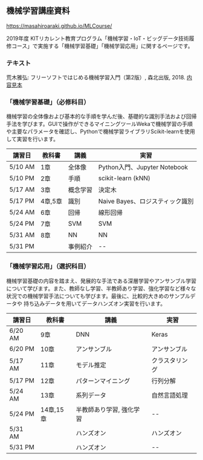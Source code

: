 ## 機械学習講座資料

https://masahiroaraki.github.io/MLCourse/

2019年度 KITリカレント教育プログラム「機械学習・IoT・ビッグデータ技術履修コース」で実施する「機械学習基礎」「機械学習応用」に関するページです。

### テキスト

荒木雅弘: フリーソフトではじめる機械学習入門（第2版）, 森北出版, 2018. <a href="https://www.morikita.co.jp/data/mkj/085212mkj.pdf">内容見本</a>

### 「機械学習基礎」（必修科目）

機械学習の全体像および基本的な手順を学んだ後、基礎的な識別手法および回帰手法を学びます。GUIで操作ができるマイニングツールWekaで機械学習の手順や主要なパラメータを確認し、Pythonで機械学習ライブラリScikit-learnを使用して実習を行います。

|講習日|教科書|講義|実習|
|------|------|----|----|
|5/10 AM | 1章 | 全体像 | Python入門、Jupyter Notebook|
|5/10 PM | 2章 | 手順 | scikit-learn (kNN) |
|5/17 AM | 3章 | 概念学習 | 決定木 |
|5/17 PM | 4章,5章 | 識別 | Naive Bayes、ロジスティック識別|
|5/24 AM | 6章 | 回帰 | 線形回帰|
|5/24 PM | 7章 | SVM | SVM |
|5/31 AM | 8章 | NN | NN|
|5/31 PM | | 事例紹介 | -- |

### 「機械学習応用」（選択科目）

機械学習基礎の内容を踏まえ、発展的な手法である深層学習やアンサンブル学習
について学びます。また、教師なし学習、半教師あり学習、強化学習など様々な
状況での機械学習手法についても学びます。最後に、比較的大きめのサンプルデータや
持ち込みデータを用いてデータハンズオン実習を行います。

|講習日|教科書|講義|実習|
|------|------|----|----|
|6/20 AM | 9章 | DNN | Keras |
|6/20 PM | 10章 | アンサンブル | アンサンブル |
|5/17 AM | 11章 | モデル推定 | クラスタリング |
|5/17 PM | 12章 | パターンマイニング | 行列分解|
|5/24 AM | 13章 | 系列データ | 自然言語処理|
|5/24 PM | 14章,15章 | 半教師あり学習, 強化学習 |-- |
|5/31 AM | | ハンズオン | ハンズオン|
|5/31 PM | | ハンズオン | -- |

